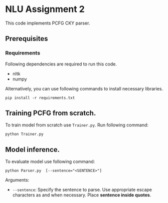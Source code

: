 # NLU Assignment 2
This code implements PCFG CKY parser.

## Prerequisites

### Requirements
Following dependencies are required to run this code.
* nltk
* numpy

Alternatively, you can use following commands to install necessary libraries.
```
pip install -r requirements.txt
``` 

## Training PCFG from scratch.
To train model from scratch use `Trainer.py`. Run following command:
``` 
python Trainer.py
```

## Model inference.
To evaluate model use following command:
```
python Parser.py  [--sentence="<SENTENCE>"]
```

Arguments:
*  `--sentence`: Specify the sentence to parse. Use appropriate escape characters as and when necessary. Place **sentence inside quotes**.
